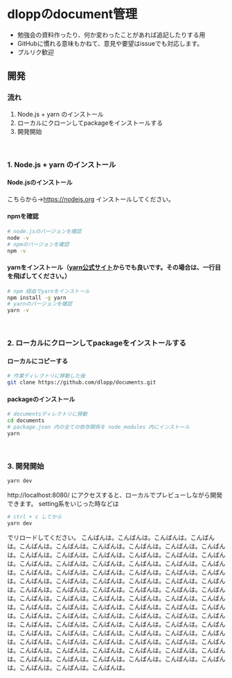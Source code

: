 # dloppのdocument管理

- 勉強会の資料作ったり、何か変わったことがあれば追記したりする用
- GitHubに慣れる意味もかねて、意見や要望はissueでも対応します。
- プルリク歓迎

## 開発

### 流れ
1. Node.js + yarn のインストール
2. ローカルにクローンしてpackageをインストールする
3. 開発開始

<br>

### 1. Node.js + yarn のインストール
#### Node.jsのインストール
こちらから→https://nodejs.org インストールしてください。
#### npmを確認
```bash
# node.jsのバージョンを確認
node -v
# npmのバージョンを確認
npm -v
```

#### yarnをインストール（[yarn公式サイト](https://classic.yarnpkg.com/ja/docs/install#windows-stable)からでも良いです。その場合は、一行目を飛ばしてください。）
```bash
# npm 経由でyarnをインストール
npm install -g yarn
# yarnのバージョンを確認
yarn -v
```

<br>

### 2. ローカルにクローンしてpackageをインストールする
#### ローカルにコピーする
```bash
# 作業ディレクトリに移動した後
git clone https://github.com/dlopp/documents.git
```
#### packageのインストール
```bash
# documentsディレクトリに移動
cd documents
# package.json 内の全ての依存関係を node_modules 内にインストール
yarn
```

<br>

### 3. 開発開始
```bash
yarn dev
```
http://localhost:8080/
にアクセスすると、ローカルでプレビューしながら開発できます。
setting系をいじった時などは
```bash
# ctrl + c してから
yarn dev
```
でリロードしてください。
こんばんは。こんばんは。こんばんは。こんばんは。こんばんは。こんばんは。こんばんは。こんばんは。こんばんは。こんばんは。こんばんは。こんばんは。こんばんは。こんばんは。こんばんは。こんばんは。こんばんは。こんばんは。こんばんは。こんばんは。こんばんは。こんばんは。こんばんは。こんばんは。こんばんは。こんばんは。こんばんは。こんばんは。こんばんは。こんばんは。こんばんは。こんばんは。こんばんは。こんばんは。こんばんは。こんばんは。こんばんは。こんばんは。こんばんは。こんばんは。こんばんは。こんばんは。こんばんは。こんばんは。こんばんは。こんばんは。こんばんは。こんばんは。こんばんは。こんばんは。こんばんは。こんばんは。こんばんは。こんばんは。こんばんは。こんばんは。こんばんは。こんばんは。こんばんは。こんばんは。こんばんは。こんばんは。こんばんは。こんばんは。こんばんは。こんばんは。こんばんは。こんばんは。こんばんは。こんばんは。こんばんは。こんばんは。こんばんは。こんばんは。こんばんは。こんばんは。こんばんは。こんばんは。こんばんは。こんばんは。こんばんは。こんばんは。こんばんは。こんばんは。こんばんは。こんばんは。こんばんは。こんばんは。こんばんは。こんばんは。こんばんは。